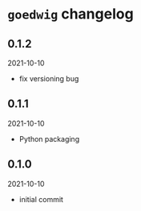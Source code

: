 # `goedwig` changelog

## 0.1.2

2021-10-10

  * fix versioning bug


## 0.1.1

2021-10-10

  * Python packaging


## 0.1.0

2021-10-10

  * initial commit
